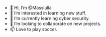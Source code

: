 - 👋 Hi, I’m @Massiulla
- 👀 I’m interested in learning new stuff.
- 🌱 I’m currently learning cyber security.
- 💞️ I’m looking to collaborate on new projects.
- 📫 Love to play soccer.

<!---
Massiulla/Massiulla is a ✨ special ✨ repository because its `README.md` (this file) appears on your GitHub profile.
You can click the Preview link to take a look at your changes.
--->
